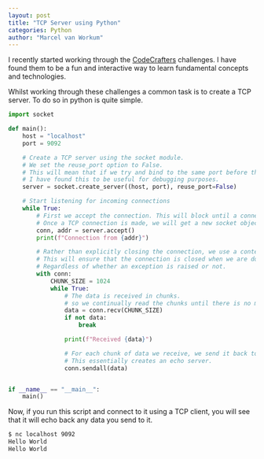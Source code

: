 ```yaml
---
layout: post
title: "TCP Server using Python"
categories: Python
author: "Marcel van Workum"
---
```


I recently started working through the [CodeCrafters](https://codecrafters.io/) challenges. I have found them to be a fun and interactive way to learn fundamental concepts and technologies.

Whilst working through these challenges a common task is to create a TCP server. To do so in python is quite simple.

```python
import socket

def main():
    host = "localhost"
    port = 9092

    # Create a TCP server using the socket module.
    # We set the reuse_port option to False. 
    # This will mean that if we try and bind to the same port before the previous connection has been closed, we will get an error.
    # I have found this to be useful for debugging purposes.
    server = socket.create_server((host, port), reuse_port=False)

    # Start listening for incoming connections
    while True:
        # First we accept the connection. This will block until a connection is made.
        # Once a TCP connection is made, we will get a new socket object and the address of the client.
        conn, addr = server.accept()
        print(f"Connection from {addr}")

        # Rather than explicitly closing the connection, we use a context manager.
        # This will ensure that the connection is closed when we are done with it.
        # Regardless of whether an exception is raised or not.
        with conn:
            CHUNK_SIZE = 1024
            while True:
                # The data is received in chunks.
                # so we continually read the chunks until there is no more data.
                data = conn.recv(CHUNK_SIZE)
                if not data:
                    break

                print(f"Received {data}")

                # For each chunk of data we receive, we send it back to the client.
                # This essentially creates an echo server.
                conn.sendall(data)


if __name__ == "__main__":
    main()

```

Now, if you run this script and connect to it using a TCP client, you will see that it will echo back any data you send to it.

```bash
$ nc localhost 9092
Hello World
Hello World
```
